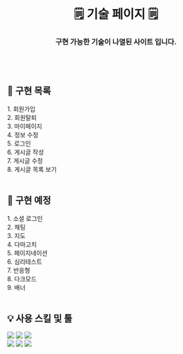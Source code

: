 </br>
</br>
<div align=center>
  <h1>🗒 기술 페이지 🗒</h1>
  <h3>구현 가능한 기술이 나열된 사이트 입니다.<h3>
</div>
<br><br>

<h2>📂 구현 목록</h2>
1. 회원가입<br>
2. 회원탈퇴<br>
3. 마이페이지<br>
4. 정보 수정<br>
5. 로그인<br>
6. 게시글 작성<br>
7. 게시글 수정<br>
8. 게시글 목록 보기<br><br>

<h2>📁 구현 예정</h2>
1. 소셜 로그인<br>
2. 채팅<br>
3. 지도<br>
4. 다마고치<br>
5. 페이지네이션<br>
6. 심리테스트<br>
7. 반응형<br>
8. 다크모드<br>
9. 배너<br><br>

<h2>💡 사용 스킬 및 툴</h2>
<p>
<img src="https://img.shields.io/badge/javascript-F7DF1E?style=flat-square&logo=javascript&logoColor=black">
<img src="https://img.shields.io/badge/node.js-339933?style=flat-square&logo=Node.js&logoColor=white">
<img src="https://img.shields.io/badge/mysql-4479A1?style=flat-square&logo=mysql&logoColor=white"></br>
<img src="https://img.shields.io/badge/sequelize-52B0E7?style=flat-square&logo=Sequelize&logoColor=white">
<img src="https://img.shields.io/badge/express-000000?style=flat-square&logo=express&logoColor=white">
<img src="https://img.shields.io/badge/amazonaws-232F3E?style=flat-square&logo=amazonaws&logoColor=white">
</p>
</br>
</br>
